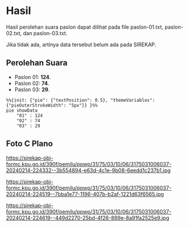 # Hasil

Hasil perolehan suara paslon dapat dilihat pada file paslon-01.txt, paslon-02.txt, dan paslon-03.txt.

Jika tidak ada, artinya data tersebut belum ada pada SIREKAP.

## Perolehan Suara

 * Paslon 01: **124**.
 * Paslon 02: **74**.
 * Paslon 03: **29**.

```mermaid
%%{init: {"pie": {"textPosition": 0.5}, "themeVariables": {"pieOuterStrokeWidth": "5px"}} }%%
pie showData
    "01" : 124
    "02" : 74
    "03" : 29
```
## Foto C Plano

https://sirekap-obj-formc.kpu.go.id/390f/pemilu/ppwp/31/75/03/10/06/3175031006037-20240214-224332--3b554894-e63d-4c1e-9b08-6eedd1c237b1.jpg

https://sirekap-obj-formc.kpu.go.id/390f/pemilu/ppwp/31/75/03/10/06/3175031006037-20240214-224519--7bba1e77-1196-407b-b2af-1221d63f6565.jpg

https://sirekap-obj-formc.kpu.go.id/390f/pemilu/ppwp/31/75/03/10/06/3175031006037-20240214-224619--449d2270-25bd-4f26-899e-8a91fa2525e9.jpg

